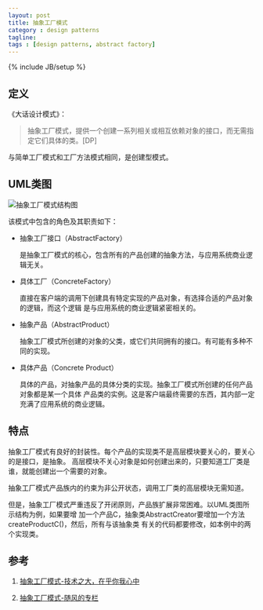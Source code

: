 ```yaml
---
layout: post
title: 抽象工厂模式
category : design patterns
tagline:
tags : [design patterns, abstract factory]
---
```

{% include JB/setup %}

## 定义

《大话设计模式》：

>抽象工厂模式，提供一个创建一系列相关或相互依赖对象的接口，而无需指定它们具体的类。[DP]

与简单工厂模式和工厂方法模式相同，是创建型模式。

## UML类图

![抽象工厂模式结构图](http://images.cnblogs.com/cnblogs_com/zhenyulu/Pic46.gif)

该模式中包含的角色及其职责如下：

* 抽象工厂接口（AbstractFactory）

  是抽象工厂模式的核心，包含所有的产品创建的抽象方法，与应用系统商业逻辑无关。

* 具体工厂（ConcreteFactory）

  直接在客户端的调用下创建具有特定实现的产品对象，有选择合适的产品对象的逻辑，而这个逻辑
  是与应用系统的商业逻辑紧密相关的。

* 抽象产品（AbstractProduct）

  抽象工厂模式所创建的对象的父类，或它们共同拥有的接口。有可能有多种不同的实现。

* 具体产品（Concrete Product）

  具体的产品，对抽象产品的具体分类的实现。抽象工厂模式所创建的任何产品对象都是某一个具体
  产品类的实例。这是客户端最终需要的东西，其内部一定充满了应用系统的商业逻辑。

## 特点

抽象工厂模式有良好的封装性。每个产品的实现类不是高层模块要关心的，要关心的是接口，是抽象。
高层模块不关心对象是如何创建出来的，只要知道工厂类是谁，就能创建出一个需要的对象。

抽象工厂模式产品族内的约束为非公开状态，调用工厂类的高层模块无需知道。

但是，抽象工厂模式严重违反了开闭原则，产品族扩展非常困难。以UML类图所示结构为例，如果要增
加一个产品C，抽象类AbstractCreator要增加一个方法createProductC()，然后，所有与该抽象类
有关的代码都要修改，如本例中的两个实现类。

## 参考

1. [抽象工厂模式-技术之大，在乎你我心中](http://www.cnblogs.com/cbf4life/archive/2009/12/23/1630612.html)

2. [抽象工厂模式-随风的专栏](http://blog.csdn.net/ipqxiang/article/details/1955677)
